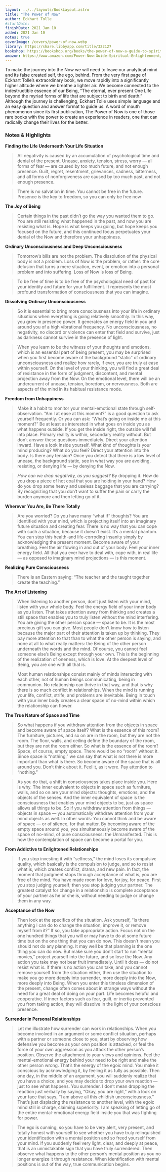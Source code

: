 ```yaml
---
layout: ../../layouts/BookLayout.astro
title: "The Power of Now"
author: Eckhart Tolle
#startDate:
finishDate: 2021 Jan 10
added: 2021 Jan 10
notes: true
coverImage: /covers/power-of-now.webp
library: https://share.libbyapp.com/title/322127
bookshop: https://bookshop.org/books/the-power-of-now-a-guide-to-spiritual-enlightenment/9781577314806
amazon: https://www.amazon.com/Power-Now-Guide-Spiritual-Enlightenment/dp/1577314808/
---
```


To make the journey into the Now we will need to leave our analytical mind and its false created self, the ego, behind. From the very first page of Eckhart Tolle’s extraordinary book, we move rapidly into a significantly higher altitude where we breathe a lighter air. We become connected to the indestructible essence of our Being, “The eternal, ever present One Life beyond the myriad forms of life that are subject to birth and death.” Although the journey is challenging, Eckhart Tolle uses simple language and an easy question and answer format to guide us. A word of mouth phenomenon since its first publication, The Power of Now is one of those rare books with the power to create an experience in readers, one that can radically change their lives for the better.

### Notes & Highlights
**Finding the Life Underneath Your Life Situation**
> All negativity is caused by an accumulation of psychological time and denial of the present. Unease, anxiety, tension, stress, worry — all forms of fear — are caused by too much future, and not enough presence. Guilt, regret, resentment, grievances, sadness, bitterness, and all forms of nonforgiveness are caused by too much past, and not enough presence.

> There is no salvation in time. You cannot be free in the future. Presence is the key to freedom, so you can only be free now

**The Joy of Being**
> Certain things in the past didn’t go the way you wanted them to go. You are still resisting what happened in the past, and now you are resisting what is. Hope is what keeps you going, but hope keeps you focused on the future, and this continued focus perpetuates your denial of the Now and therefore your unhappiness.

**Ordinary Unconsciousness and Deep Unconsciousness**
> Tomorrow’s bills are not the problem. The dissolution of the physical body is not a problem. Loss of Now is the problem, or rather: the core delusion that turns a mere situation, event, or emotion into a personal problem and into suffering. Loss of Now is loss of Being.

> To be free of time is to be free of the psychological need of past for your identity and future for your fulfillment. It represents the most profound transformation of consciousness that you can imagine.

**Dissolving Ordinary Unconsciousness**
> So it is essential to bring more consciousness into your life in ordinary situations when everything is going relatively smoothly. In this way, you grow in presence power. It generates an energy field in you and around you of a high vibrational frequency. No unconsciousness, no negativity, no discord or violence can enter that field and survive, just as darkness cannot survive in the presence of light.

> When you learn to be the witness of your thoughts and emotions, which is an essential part of being present, you may be surprised when you first become aware of the background “static” of ordinary unconsciousness and realize how rarely, if ever, you are truly at ease within yourself. On the level of your thinking, you will find a great deal of resistance in the form of judgment, discontent, and mental projection away from the Now. On the emotional level, there will be an undercurrent of unease, tension, boredom, or nervousness. Both are aspects of the mind in its habitual resistance mode.

**Freedom from Unhappiness**
> Make it a habit to monitor your mental-emotional state through self-observation. “Am I at ease at this moment?” is a good question to ask yourself frequently. Or you can ask: “What’s going on inside me at this moment?” Be at least as interested in what goes on inside you as what happens outside. If you get the inside right, the outside will fall into place. Primary reality is within, secondary reality without. But don’t answer these questions immediately. Direct your attention inward. Have a look inside yourself. What kind of thoughts is your mind producing? What do you feel? Direct your attention into the body. Is there any tension? Once you detect that there is a low level of unease, the background static, see in what way you are avoiding, resisting, or denying life — by denying the Now.

> _How can we drop negativity, as you suggest?_
By dropping it. How do you drop a piece of hot coal that you are holding in your hand? How do you drop some heavy and useless baggage that you are carrying? By recognizing that you don’t want to suffer the pain or carry the burden anymore and then letting go of it.

**Wherever You Are, Be There Totally**
> Are you worried? Do you have many “what if” thoughts? You are identified with your mind, which is projecting itself into an imaginary future situation and creating fear. There is no way that you can cope with such a situation, because it doesn’t exist. It’s a mental phantom. You can stop this health-and life-corroding insanity simply by acknowledging the present moment. Become aware of your breathing. Feel the air flowing in and out of your body. Feel your inner energy field. All that you ever have to deal with, cope with, in real life — as opposed to imaginary mind projections — is this moment.

**Realizing Pure Consciousness**
> There is an Eastern saying: “The teacher and the taught together create the teaching.”

**The Art of Listening**
> When listening to another person, don’t just listen with your mind, listen with your whole body. Feel the energy field of your inner body as you listen. That takes attention away from thinking and creates a still space that enables you to truly listen without the mind interfering. You are giving the other person space — space to be. It is the most precious gift you can give. Most people don’t know how to listen because the major part of their attention is taken up by thinking. They pay more attention to that than to what the other person is saying, and none at all to what really matters: the Being of the other person underneath the words and the mind. Of course, you cannot feel someone else’s Being except through your own. This is the beginning of the realization of oneness, which is love. At the deepest level of Being, you are one with all that is.

> Most human relationships consist mainly of minds interacting with each other, not of human beings communicating, being in communion. No relationship can thrive in that way, and that is why there is so much conflict in relationships. When the mind is running your life, conflict, strife, and problems are inevitable. Being in touch with your inner body creates a clear space of no-mind within which the relationship can flower.

**The True Nature of Space and Time**
> So what happens if you withdraw attention from the objects in space and become aware of space itself? What is the essence of this room? The furniture, pictures, and so on are in the room, but they are not the room. The floor, walls, and ceiling define the boundary of the room, but they are not the room either. So what is the essence of the room? Space, of course, empty space. There would be no “room” without it. Since space is “nothing,” we can say that what is not there is more important than what is there. So become aware of the space that is all around you. Don’t think about it. Feel it, as it were. Pay attention to “nothing.”

> As you do that, a shift in consciousness takes place inside you. Here is why. The inner equivalent to objects in space such as furniture, walls, and so on are your mind objects: thoughts, emotions, and the objects of the senses. And the inner equivalent of space is the consciousness that enables your mind objects to be, just as space allows all things to be. So if you withdraw attention from things — objects in space — you automatically withdraw attention from your mind objects as well. In other words: You cannot think and be aware of space — or of silence, for that matter. By becoming aware of the empty space around you, you simultaneously become aware of the space of no-mind, of pure consciousness: the Unmanifested. This is how the contemplation of space can become a portal for you.

**From Addictive to Enlightened Relationships**
> If you stop investing it with “selfness,” the mind loses its compulsive quality, which basically is the compulsion to judge, and so to resist what is, which creates conflict, drama, and new pain. In fact, the moment that judgment stops through acceptance of what is, you are free of the mind. You have made room for love, for joy, for peace. First you stop judging yourself; then you stop judging your partner. The greatest catalyst for change in a relationship is complete acceptance of your partner as he or she is, without needing to judge or change them in any way.

**Acceptance of the Now**
> Then look at the specifics of the situation. Ask yourself, “Is there anything I can do to change the situation, improve it, or remove myself from it?” If so, you take appropriate action. Focus not on the one hundred things that you will or may have to do at some future time but on the one thing that you can do now. This doesn’t mean you should not do any planning. It may well be that planning is the one thing you can do now. But make sure you don’t start to run “mental movies,” project yourself into the future, and so lose the Now. Any action you take may not bear fruit immediately. Until it does — do not resist what is. If there is no action you can take, and you cannot remove yourself from the situation either, then use the situation to make you go more deeply into surrender, more deeply into the Now, more deeply into Being. When you enter this timeless dimension of the present, change often comes about in strange ways without the need for a great deal of doing on your part. Life becomes helpful and cooperative. If inner factors such as fear, guilt, or inertia prevented you from taking action, they will dissolve in the light of your conscious presence.

**Surrender in Personal Relationships**
> Let me illustrate how surrender can work in relationships. When you become involved in an argument or some conflict situation, perhaps with a partner or someone close to you, start by observing how defensive you become as your own position is attacked, or feel the force of your own aggression as you attack the other person’s position. Observe the attachment to your views and opinions. Feel the mental-emotional energy behind your need to be right and make the other person wrong. That’s the energy of the egoic mind. You make it conscious by acknowledging it, by feeling it as fully as possible. Then one day, in the middle of an argument, you will suddenly realize that you have a choice, and you may decide to drop your own reaction — just to see what happens. You surrender. I don’t mean dropping the reaction just verbally by saying, “Okay, you are right,” with a look on your face that says, “I am above all this childish unconsciousness.” That’s just displacing the resistance to another level, with the egoic mind still in charge, claiming superiority. I am speaking of letting go of the entire mental-emotional energy field inside you that was fighting for power.

> The ego is cunning, so you have to be very alert, very present, and totally honest with yourself to see whether you have truly relinquished your identification with a mental position and so freed yourself from your mind. If you suddenly feel very light, clear, and deeply at peace, that is an unmistakable sign that you have truly surrendered. Then observe what happens to the other person’s mental position as you no longer energize it through resistance. When identification with mental positions is out of the way, true communication begins.  
